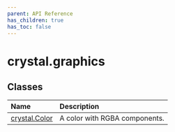 ```yaml
---
parent: API Reference
has_children: true
has_toc: false
---
```


# crystal.graphics

## Classes

| Name                   | Description                   |
| :--------------------- | :---------------------------- |
| [crystal.Color](color) | A color with RGBA components. |
